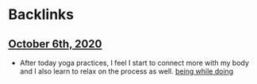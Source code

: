 
# Backlinks
## [October 6th, 2020](<October 6th, 2020.md>)
- After today yoga practices, I feel I start to connect more with my body and I also learn to relax on the process as well. [being while doing](<being while doing.md>)

